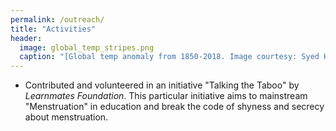 ```yaml
---
permalink: /outreach/
title: "Activities"
header:
  image: global_temp_stripes.png
  caption: "[Global temp anomaly from 1850-2018. Image courtesy: Syed Hamid Ali](https://en.wikipedia.org/wiki/Warming_stripes)"
---
```

<html>
<head>
<style>
/* img {
  border-radius: 20px;
  padding: 15px;
  width:350px;
} */


em1 { font-weight: bold; }
em2 { font-style: italic; }
em3 { font-weight: bold; font-style: italic;}
</style>
</head>
<body>
<!-- 
<img src="/images/personal/web_award.jpg" alt="Cloud1"  style="height:320px width:270px;" align="right"> -->

<ul>
  <li>Contributed and volunteered in an initiative <em1>"Talking the Taboo"</em1> by <em2>Learnmates Foundation</em2>. This particular initiative aims to mainstream "Menstruation" in education and break the code of shyness and secrecy about menstruation.</li>

<!-- <iframe width="520" height="350" id="video"
src="https://www.youtube.com/watch?v=ZM1MIxveHt4" >
</iframe> -->

</ul>  


